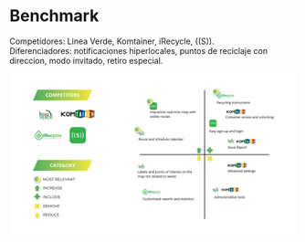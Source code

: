 # Benchmark

Competidores: Linea Verde, Komtainer, iRecycle, ((S)).  
Diferenciadores: notificaciones hiperlocales, puntos de reciclaje con direccion, modo invitado, retiro especial.

![Benchmark](../assets/benchmark_canvas.png)
